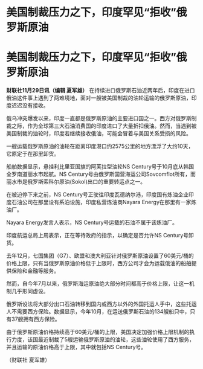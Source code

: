 # 美国制裁压力之下，印度罕见“拒收”俄罗斯原油

# 美国制裁压力之下，印度罕见“拒收”俄罗斯原油

**财联社11月29日讯（编辑 夏军雄）**
在持续进口俄罗斯石油近两年后，印度在进口俄油这件事上遇到了两难境地，面对一艘被美国制裁的油轮运输的俄罗斯原油，印度迟迟没有接收。

俄乌冲突爆发以来，印度一直都是俄罗斯原油的主要进口国之一。西方对俄罗斯制裁之际，作为全球第三大石油消费国的印度进口了大量折扣俄油。然而，当遇到被美国制裁的油轮时，印度若继续接收俄油，可能会冒着与美国关系受损的风险。

一艘运载俄罗斯原油的油轮在距离印度港口约2575公里的地方漂浮了大约10天，它原定于在那里卸货。

船舶数据显示，悬挂利比里亚国旗的阿芙拉型油轮NS Century号于10月底从韩国全罗南道丽水市起航。NS
Century号由俄罗斯国营海运公司Sovcomflot所有，而丽水市是俄罗斯索科尔原油(Sokol)出口的重要转运点之一。

在被迫停下来之前，NS Century号正驶往印度瓦德纳尔港，印度国有炼油企业印度石油公司在那里设有系泊设施，印度私营炼油商Nayara
Energy在那里有一家炼油厂。

Nayara Energy发言人表示，NS Century号运载的石油不属于该炼油厂。

印度航运总局上周表示，正在等待政府的指示，以确定是否允许NS Century号卸货。

去年12月，七国集团（G7）、欧盟和澳大利亚针对俄罗斯原油设置了60美元/桶的价格上限，只有当俄罗斯原油价格低于上限时，西方公司才会为运载俄油的船舶提供保险和金融等服务。

然而，自今年7月以来，俄罗斯海运原油绝大部分时间都高于价格上限，让这一机制几乎形同虚设。

俄罗斯设法将大部分出口石油转移到国内或西方以外的外国托运人手中，这些托运人不需要西方保险。数据显示，今年10月，在运送俄罗斯石油的134艘船只中，只有37艘拥有西方保险。

由于俄罗斯原油价格持续高于60美元/桶的上限，美国决定加强价格上限机制的执行力度，该国最近制裁了5艘运输俄罗斯原油的油轮，这些油轮使用了西方服务，并且运输的原油价格高于上限，其中就包括NS
Century号。

（财联社 夏军雄）

